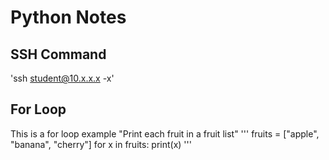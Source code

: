 # Python Notes
## SSH Command
'ssh student@10.x.x.x -x'
## For Loop
This is a for loop example
"Print each fruit in a fruit list"
'''
fruits = ["apple", "banana", "cherry"]
for x in fruits:
 print(x)
 '''
